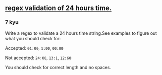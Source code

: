 <h2><a href=https://www.codewars.com/kata/56a4a3d4043c316002000042/train/javascript target="_blank">regex  validation of 24 hours time.</a></h2><h3>7 kyu</h3><p>Write a regex to validate a 24 hours time string.See examples to figure out what you should check for:</p><p>Accepted: <code>01:00</code>, <code>1:00</code>, <code>00:00</code></p><p>Not accepted: <code>24:00</code>, <code>13:1</code>, <code>12:60</code></p><p>You should check for correct length and no spaces.</p>